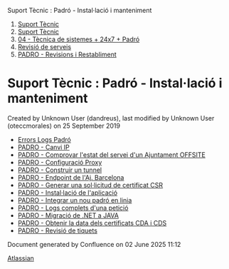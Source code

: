 Suport Tècnic : Padró - Instal·lació i manteniment  

1.  [Suport Tècnic](index.html)
2.  [Suport Tècnic](13893782.html)
3.  [04 - Tècnica de sistemes + 24x7 + Padró](26313202.html)
4.  [Revisió de serveis](36340340.html)
5.  [PADRO - Revisions i Restabliment](PADRO---Revisions-i-Restabliment_118554712.html)

Suport Tècnic : Padró - Instal·lació i manteniment
==================================================

Created by Unknown User (dandreus), last modified by Unknown User (oteccmorales) on 25 September 2019

*   [Errors Logs Padró](41520505.html)
*   [PADRO - Canvi IP](PADRO---Canvi-IP_100010231.html)
*   [PADRO - Comprovar l'estat del servei d'un Ajuntament OFFSITE](26313570.html)
*   [PADRO - Configuració Proxy](41519263.html)
*   [PADRO - Construir un tunnel](PADRO---Construir-un-tunnel_26313571.html)
*   [PADRO - Endpoint de l'Aj. Barcelona](26313357.html)
*   [PADRO - Generar una sol·licitud de certificat CSR](26313598.html)
*   [PADRO - Instal·lació de l'aplicació](26313260.html)
*   [PADRO - Integrar un nou padró en linia](26313189.html)
*   [PADRO - Logs complets d'una petició](26313316.html)
*   [PADRO - Migració de .NET a JAVA](26313269.html)
*   [PADRO - Obtenir la data dels certificats CDA i CDS](PADRO---Obtenir-la-data-dels-certificats-CDA-i-CDS_26313666.html)
*   [PADRO - Revisió de tiquets](26313270.html)

  

Document generated by Confluence on 02 June 2025 11:12

[Atlassian](http://www.atlassian.com/)